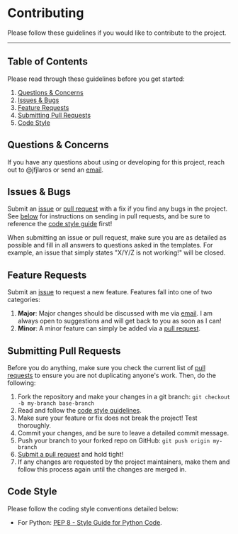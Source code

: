 # Contributing
Please follow these guidelines if you would like to contribute to the project.

---

## Table of Contents
Please read through these guidelines before you get started:

1. [Questions & Concerns](#questions--concerns)
2. [Issues & Bugs](#issues--bugs)
3. [Feature Requests](#feature-requests)
4. [Submitting Pull Requests](#submitting-pull-requests)
5. [Code Style](#code-style)

## Questions & Concerns
If you have any questions about using or developing for this project, reach out
to @jfjlaros or send an [email][email].

## Issues & Bugs
Submit an [issue][issues] or [pull request][compare] with a fix if you find any
bugs in the project. See [below](#submitting-pull-requests) for instructions on
sending in pull requests, and be sure to reference the [code style
guide](#code-style) first!

When submitting an issue or pull request, make sure you are as detailed as
possible and fill in all answers to questions asked in the templates. For
example, an issue that simply states "X/Y/Z is not working!" will be closed.

## Feature Requests
Submit an [issue][issues] to request a new feature. Features fall into one of
two categories:

1. **Major**: Major changes should be discussed with me via [email][email]. I am
   always open to suggestions and will get back to you as soon as I can!
2. **Minor**: A minor feature can simply be added via a [pull request][compare].

## Submitting Pull Requests
Before you do anything, make sure you check the current list of [pull
requests][pull] to ensure you are not duplicating anyone's work. Then, do the
following:

1. Fork the repository and make your changes in a git branch: `git checkout -b
   my-branch base-branch`
2. Read and follow the [code style guidelines](#code-style).
3. Make sure your feature or fix does not break the project! Test thoroughly.
4. Commit your changes, and be sure to leave a detailed commit message.
5. Push your branch to your forked repo on GitHub: `git push origin my-branch`
6. [Submit a pull request][compare] and hold tight!
7. If any changes are requested by the project maintainers, make them and
   follow this process again until the changes are merged in.

## Code Style
Please follow the coding style conventions detailed below:

- For Python: [PEP 8 - Style Guide for Python Code][pep8].


[email]: mailto:jlaros@fixedpoint.nl
[issues]: https://github.com/jfjlaros/spreadscript/issues/new
[compare]: https://github.com/jfjlaros/spreadscript/compare
[pull]: https://github.com/jfjlaros/spreadscript/pulls
[pep8]: https://www.python.org/dev/peps/pep-0008/

